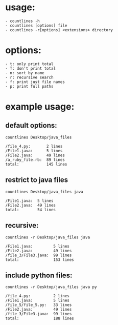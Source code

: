 # usage:
    - countlines -h
    - countlines [options] file
    - countlines -r[options] <extensions> directory

# options:
    - t: only print total
    - T: don't print total
    - n: sort by name
    - r: recursive search
    - f: print just file names
    - p: print full paths

# example usage:

## default options:

`countlines Desktop/java_files`

    /file_4.py:       2 lines
    /File1.java:      5 lines
    /File2.java:      49 lines
    /a_ruby_file.rb:  89 lines
    total:            145 lines
    
## restrict to java files

`countlines Desktop/java_files java`

    /File1.java:  5 lines
    /File2.java:  49 lines
    total:        54 lines

## recursive:

`countlines -r Desktop/java_files java`

    /File1.java:         5 lines
    /File2.java:         49 lines
    /file_3/File3.java:  99 lines
    total:               153 lines

## include python files:

`countlines -r Desktop/java_files java py`

    /file_4.py:          2 lines
    /File1.java:         5 lines
    /file_5/file_5.py:   33 lines
    /File2.java:         49 lines
    /file_3/File3.java:  99 lines
    total:               188 lines
